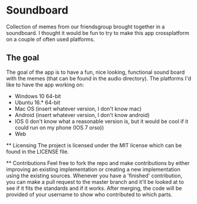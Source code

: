# Soundboard
Collection of memes from our friendsgroup brought together in a soundboard.
I thought it would be fun to try to make this app crossplatform on a couple of often used platforms.

## The goal
The goal of the app is to have a fun, nice looking, functional sound board with the memes (that can be found in the audio directory).
The platforms I'd like to have the app working on:
* Windows 10 64-bit
* Ubuntu 16.* 64-bit
* Mac OS (insert whatever version, I don't know mac)
* Android (insert whatever version, I don't know android)
* IOS (I don't know what a reasonable version is, but it would be cool if it could run on my phone (IOS 7 orso))
* Web

** Licensing
The project is licensed under the MIT license which can be found in the LICENSE file.

** Contributions
Feel free to fork the repo and make contributions by either improving an existing implementation or creating a new implementation using the existing sources.
Whenever you have a 'finished' contribution, you can make a pull request to the master branch and it'll be looked at to see if it fits the standards and if it works.
After merging, the code will be provided of your username to show who contributed to which parts.
